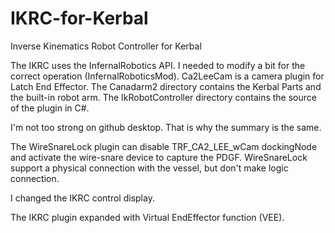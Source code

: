 # IKRC-for-Kerbal
Inverse Kinematics Robot Controller for Kerbal

The IKRC uses the InfernalRobotics API. I needed to modify a bit for the correct operation (InfernalRoboticsMod).
Ca2LeeCam is a camera plugin for Latch End Effector.
The Canadarm2 directory contains the Kerbal Parts and the built-in robot arm.
The IkRobotController directory contains the source of the plugin in C#.

I'm not too strong on github desktop. That is why the summary is the same.

The WireSnareLock plugin can disable TRF_CA2_LEE_wCam dockingNode and activate the wire-snare device to capture the PDGF. WireSnareLock support a physical connection with the vessel, but don't make logic connection.

I changed the IKRC control display.

The IKRC plugin expanded with Virtual EndEffector function (VEE).
